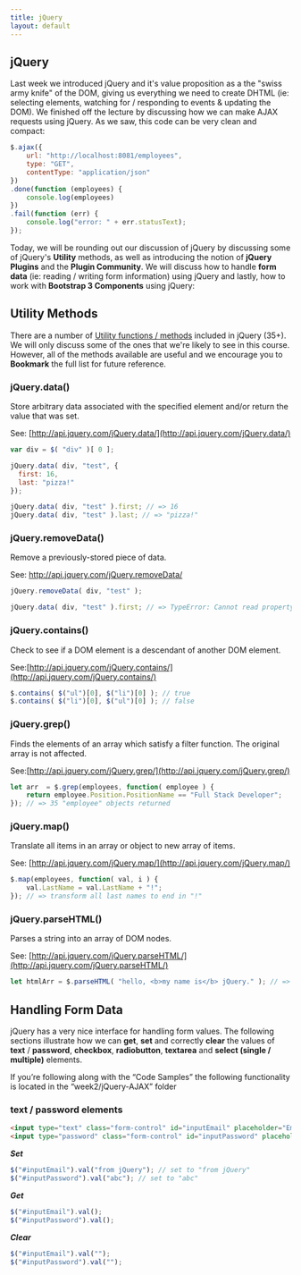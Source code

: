 ```yaml
---
title: jQuery
layout: default
---
```


## jQuery

Last week we introduced jQuery and it's value proposition as a the "swiss army knife" of the DOM, giving us everything we need to create DHTML (ie: selecting elements, watching for / responding to events & updating the DOM).  We finished off the lecture by discussing how we can make AJAX requests using jQuery.  As we saw, this code can be very clean and compact:

```js
$.ajax({
    url: "http://localhost:8081/employees", 
    type: "GET",
    contentType: "application/json"
})
.done(function (employees) {
    console.log(employees)  
})
.fail(function (err) {
    console.log("error: " + err.statusText);
});
```

Today, we will be rounding out our discussion of jQuery by discussing some of jQuery's **Utility** methods, as well as introducing the notion of **jQuery Plugins** and the **Plugin Community**. We will discuss how to handle **form data** (ie: reading / writing form information) using jQuery and lastly, how to work with **Bootstrap 3 Components** using jQuery:

## Utility Methods

There are a number of [Utility functions / methods](http://api.jquery.com/category/utilities/) included in jQuery (35\+). We will only discuss some of the ones that we're likely to see in this course. However, all of the methods available are useful and we encourage you to **Bookmark** the full list for future reference.  

### jQuery.data()

Store arbitrary data associated with the specified element and/or return the value that was set.

See: [http://api.jquery.com/jQuery.data/](http://api.jquery.com/jQuery.data/)

```js
var div = $( "div" )[ 0 ];

jQuery.data( div, "test", {
  first: 16,
  last: "pizza!"
});

jQuery.data( div, "test" ).first; // => 16
jQuery.data( div, "test" ).last; // => "pizza!"
```

### jQuery.removeData()

Remove a previously-stored piece of data.

See: http://api.jquery.com/jQuery.removeData/

```js
jQuery.removeData( div, "test" );

jQuery.data( div, "test" ).first; // => TypeError: Cannot read property 'first' of undefined
```

### jQuery.contains()

Check to see if a DOM element is a descendant of another DOM element.

See:[http://api.jquery.com/jQuery.contains/](http://api.jquery.com/jQuery.contains/)

```js
$.contains( $("ul")[0], $("li")[0] ); // true
$.contains( $("li")[0], $("ul")[0] ); // false
```

### jQuery.grep()

Finds the elements of an array which satisfy a filter function. The original array is not affected.

See:[http://api.jquery.com/jQuery.grep/](http://api.jquery.com/jQuery.grep/)

```js
let arr  = $.grep(employees, function( employee ) {
    return employee.Position.PositionName == "Full Stack Developer";
}); // => 35 "employee" objects returned
```

### jQuery.map()

Translate all items in an array or object to new array of items.

See: [http://api.jquery.com/jQuery.map/](http://api.jquery.com/jQuery.map/)

```js
$.map(employees, function( val, i ) {
    val.LastName = val.LastName + "!";
}); // => transform all last names to end in "!"
```

### jQuery.parseHTML()

Parses a string into an array of DOM nodes.

See: [http://api.jquery.com/jQuery.parseHTML/](http://api.jquery.com/jQuery.parseHTML/)

```js
let htmlArr = $.parseHTML( "hello, <b>my name is</b> jQuery." ); // => 3 elements: 'hello, ', <b> and ' jQuery.'
```

## Handling Form Data

jQuery has a very nice interface for handling form values.  The following sections illustrate how we can **get**, **set** and correctly **clear** the values of **text** / **password**, **checkbox**, **radiobutton**, **textarea** and **select (single / multiple)** elements.  

If you’re following along with the “Code Samples” the following functionality is located in the “week2/jQuery-AJAX” folder

### text / password elements

```html
<input type="text" class="form-control" id="inputEmail" placeholder="Email">
<input type="password" class="form-control" id="inputPassword" placeholder="Password">
```

***Set***
```js
$("#inputEmail").val("from jQuery"); // set to "from jQuery"
$("#inputPassword").val("abc"); // set to "abc"
```

***Get***
```js
$("#inputEmail").val(); 
$("#inputPassword").val();
```

***Clear***
```js
$("#inputEmail").val(""); 
$("#inputPassword").val("");
```




